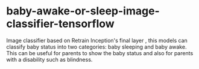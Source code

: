 # baby-awake-or-sleep-image-classifier-tensorflow
Image classifier based on Retrain Inception's final layer , this models can classify baby status into two categories: baby sleeping and baby awake. This can be useful for parents to show the baby status and also for parents with a disability such as blindness.

